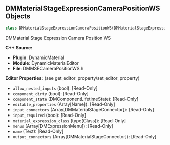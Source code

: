 ## DMMaterialStageExpressionCameraPositionWS Objects

```python
class DMMaterialStageExpressionCameraPositionWS(DMMaterialStageExpression)
```

DMMaterial Stage Expression Camera Position WS

**C++ Source:**

- **Plugin**: DynamicMaterial
- **Module**: DynamicMaterialEditor
- **File**: DMMSECameraPositionWS.h

**Editor Properties:** (see get_editor_property/set_editor_property)

- ``allow_nested_inputs`` (bool):  [Read-Only]
- ``component_dirty`` (bool):  [Read-Only]
- ``component_state`` (DMComponentLifetimeState):  [Read-Only]
- ``editable_properties`` (Array[Name]):  [Read-Only]
- ``input_connectors`` (Array[DMMaterialStageConnector]):  [Read-Only]
- ``input_required`` (bool):  [Read-Only]
- ``material_expression_class`` (type(Class)):  [Read-Only]
- ``menus`` (Array[DMExpressionMenu]):  [Read-Only]
- ``name`` (Text):  [Read-Only]
- ``output_connectors`` (Array[DMMaterialStageConnector]):  [Read-Only]

<a id="unreal.DMMaterialStageExpressionCameraVectorWS"></a>